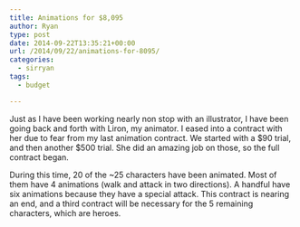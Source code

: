 ```yaml
---
title: Animations for $8,095
author: Ryan
type: post
date: 2014-09-22T13:35:21+00:00
url: /2014/09/22/animations-for-8095/
categories:
  - sirryan
tags:
  - budget

---
```

Just as I have been working nearly non stop with an illustrator, I have been going back and forth with Liron, my animator. I eased into a contract with her due to fear from my last animation contract. We started with a $90 trial, and then another $500 trial. She did an amazing job on those, so the full contract began.

<!--more-->

During this time, 20 of the ~25 characters have been animated. Most of them have 4 animations (walk and attack in two directions). A handful have six animations because they have a special attack. This contract is nearing an end, and a third contract will be necessary for the 5 remaining characters, which are heroes.